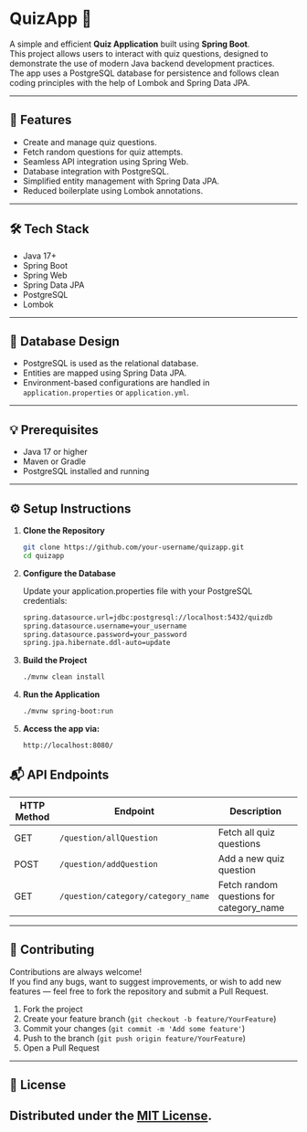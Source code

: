 # QuizApp 🎯

A simple and efficient **Quiz Application** built using **Spring Boot**.  
This project allows users to interact with quiz questions, designed to demonstrate the use of modern Java backend development practices.  
The app uses a PostgreSQL database for persistence and follows clean coding principles with the help of Lombok and Spring Data JPA.

---

## 🚀 Features

- Create and manage quiz questions.
- Fetch random questions for quiz attempts.
- Seamless API integration using Spring Web.
- Database integration with PostgreSQL.
- Simplified entity management with Spring Data JPA.
- Reduced boilerplate using Lombok annotations.

---

## 🛠 Tech Stack

- Java 17+
- Spring Boot
- Spring Web
- Spring Data JPA
- PostgreSQL
- Lombok

---

## 💾 Database Design

- PostgreSQL is used as the relational database.
- Entities are mapped using Spring Data JPA.
- Environment-based configurations are handled in `application.properties` or `application.yml`.

---

## 💡 Prerequisites

- Java 17 or higher
- Maven or Gradle
- PostgreSQL installed and running

---

## ⚙️ Setup Instructions

1. **Clone the Repository**
   ```bash
   git clone https://github.com/your-username/quizapp.git
   cd quizapp

2. **Configure the Database**

   Update your application.properties file with your PostgreSQL credentials:
   ```bash
   spring.datasource.url=jdbc:postgresql://localhost:5432/quizdb
   spring.datasource.username=your_username
   spring.datasource.password=your_password
   spring.jpa.hibernate.ddl-auto=update

3. **Build the Project**

   ```bash
   ./mvnw clean install
   
4. **Run the Application**

   ```bash
   ./mvnw spring-boot:run

5. **Access the app via:**

   ```bash
   http://localhost:8080/

## 📬 API Endpoints

| HTTP Method | Endpoint                           | Description                               |
|-------------|------------------------------------|-------------------------------------------|
| GET         | `/question/allQuestion`            | Fetch all quiz questions                  |
| POST        | `/question/addQuestion`            | Add a new quiz question                   |
| GET         | `/question/category/category_name` | Fetch random questions for category_name  |

---

## 🤝 Contributing

Contributions are always welcome!  
If you find any bugs, want to suggest improvements, or wish to add new features — feel free to fork the repository and submit a Pull Request.

1. Fork the project
2. Create your feature branch (`git checkout -b feature/YourFeature`)
3. Commit your changes (`git commit -m 'Add some feature'`)
4. Push to the branch (`git push origin feature/YourFeature`)
5. Open a Pull Request

---

## 📜 License

Distributed under the [MIT License](https://opensource.org/licenses/MIT).
---


